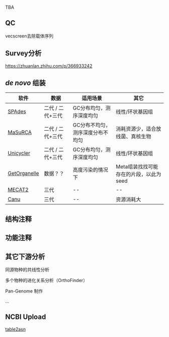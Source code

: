 <style>
img{
    width: 30%;
}
</style>

TBA

## QC

vecscreen去除载体序列


## Survey分析

https://zhuanlan.zhihu.com/p/366933242


## *de novo* 组装

| 软件 | 数据 | 适用场景 | 其它 |
| ----------- | ----------- | ----------- | ----------- | 
| [SPAdes](../../Blocks/SPAdes.md) | 二代 / 二代+三代 | GC分布均匀，测序深度均匀 | 线性/环状基因组 |
| [MaSuRCA](../../Blocks/MaSuRCA.md) | 二代 / 二代+三代 | GC分布不均匀，测序深度分布不均匀 | 消耗资源少，适合放线菌、真核生物 |
| [Unicycler]() | 二代 / 二代+三代 | GC分布均匀，测序深度均匀 | 线性/环状基因组 |
| [GetOrganelle]() | 数据？？ | 高度污染的情况下 | Meta组装找找可能存在的片段，以此为seed |
| [MECAT2]() | 三代 | -- | -- |
| [Canu]() | 三代 | -- | 资源消耗大 |



## 结构注释




## 功能注释








## 其它下游分析

同源物种的共线性分析

多个物种的进化关系分析（OrthoFinder）

Pan-Genome 制作

...






## NCBI Upload

[table2asn](https://www.ncbi.nlm.nih.gov/genbank/genomes_gff/#run) 




